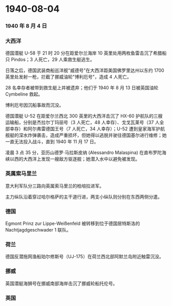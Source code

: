 # 1940-08-04

### 1940 年 8 月 4 日

### 大西洋

德国潜艇 U-58 于 21 时 20 分在距爱尔兰海岸 10
英里处用两枚鱼雷击沉了希腊船只 Pindos；3 人死亡，29 人乘救生艇逃生。

日落之后，德国武装商船巡洋舰"威德号"在大西洋距美国佛罗里达州以东约 1700
英里处发射一枪，拦截了挪威油轮"博利厄号"，造成 4 人死亡。

28 名幸存者被带到救生艇上并被遗弃；他们于 1940 年 8 月 13 日被英国油轮
Cymbeline 救起。

博利厄号因沉船事故而沉没。

德国潜艇 U-52 在距爱尔兰西北 300 英里的大西洋击沉了 HX-60
护航队的三艘运输船，分别是杰拉尔丁玛丽号（3 人死亡，48
人幸存）、戈戈瓦莱号（37 人全部幸存）和阿尔弗雷德国王号（7 人死亡，34
人幸存）；U-52
遭到皇家海军护航舰艇的深水炸弹袭击，造成严重损坏，但她得以逃脱并驶往德国基尔进行维修；她一直无法投入战斗，直到
1940 年 11 月 17 日。

凌晨 3 点 35 分，亚历山德罗·马拉斯皮纳 (Alessandro Malaspina)
在直布罗陀海峡以西的大西洋上发现一艘敌方驱逐舰；她潜入水中以避免被发现。

### 英属索马里兰

意大利军队分三路向英属索马里兰的柏培拉进军。

主力纵队沿着穿过哈尔格萨的主干道行进，两支小纵队则分别在东西两侧分遣。

### 德国

Egmont Prinz zur Lippe-Weißenfeld 被转移到位于德国居特斯洛的
Nachtjagdgeschwader 1 联队。

### 荷兰

德国反潜拖网渔船珀尔修斯号（UJ-175）在荷兰西北部阿默兰岛附近触雷沉没。

### 挪威

英国潜艇海狮号在挪威南部海岸击沉了挪威轮船托伦号。

### 英国